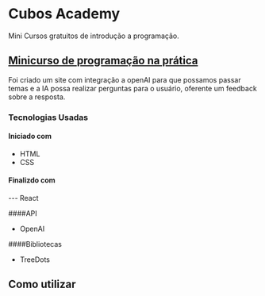 # Cubos Academy

Mini Cursos gratuitos de introdução a programação.

## [Minicurso de programação na prática](https://github.com/jefersonbraine/Cubos.Academy/tree/master/Minicurso%20de%20Programa%C3%A7%C3%A3o%20na%20pr%C3%A1tica)
Foi criado um site com integração a openAI para que possamos passar temas e a IA possa realizar perguntas para o usuário,
oferente um feedback sobre a resposta.

### Tecnologias Usadas

#### Iniciado com
- HTML
- CSS

#### Finalizdo com
--- React

####API
- OpenAI

####Bibliotecas
- TreeDots


## Como utilizar
